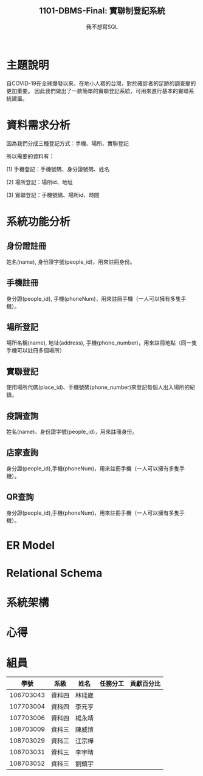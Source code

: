 <div align="center">
  <h2 align="center">1101-DBMS-Final: 實聯制登記系統</h2>
  <p align="center"> 我不想寫SQL </p>
</div>
<br />

# 主題說明
自COVID-19在全球爆發以來，在地小人稠的台灣，對於確診者的足跡的調查變的更加重要。
因此我們做出了一款簡單的實聯登記系統，可用來進行基本的實聯系統建置。

# 資料需求分析
因為我們分成三種登記方式：手機、場所、實聯登記

所以需要的資料有：

(1) 手機登記：手機號碼、身分證號碼、姓名

(2) 場所登記：場所id、地址

(3) 實聯登記：手機號碼、場所id、時間

# 系統功能分析
## 身份證註冊
姓名(name), 身份證字號(people_id)，用來註冊身份。
## 手機註冊
身分證(people_id), 手機(phoneNum)，用來註冊手機（一人可以擁有多隻手機）。
## 場所登記
場所名稱(name), 地址(address), 手機(phone_number)，用來註冊地點（同一隻手機可以註冊多個場所）
## 實聯登記
使用場所代碼(place_id)、手機號碼(phone_number)來登記每個人出入場所的紀錄。
## 疫調查詢
姓名(name)、身份證字號(people_id)，用來註冊身份。
## 店家查詢
身分證(people_id),手機(phoneNum)，用來註冊手機（一人可以擁有多隻手機）。

## QR查詢
身分證(people_id),手機(phoneNum)，用來註冊手機（一人可以擁有多隻手機）。

# ER Model

# Relational Schema

# 系統架構
# 心得

# 組員
|學號|系級|姓名|任務分工|貢獻百分比|
|---|---|---|---|---|
|106703043|資科四|林琖崴| | |
|107703004|資科四|李元亨| | |
|107703006|資科四|楊永靖| | |
|108703009|資科三|陳威愷| | |
|108703029|資科三|江宗樺| | |
|108703031|資科三|李宇晴| | | 
|108703052|資科三|劉鎮宇| | |